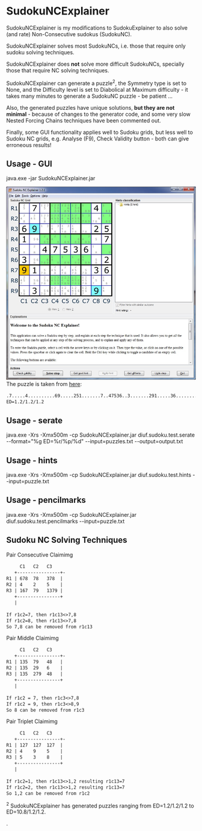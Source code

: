 # SudokuNCExplainer

SudokuNCExplainer is my modifications to SudokuExplainer to also solve (and rate) Non-Consecutive sudokus (SudokuNC).

SudokuNCExplainer solves most SudokuNCs, i.e. those that require only sudoku solving techniques.

SudokuNCExplainer does **not** solve more difficult SudokuNCs, specially those that require NC solving techniques.

SudokuNCExplainer can generate a puzzle<sup>2</sup>, the Symmetry type is set to None, and the Difficulty level is set to Diabolical at Maximum difficulty - it takes many minutes to generate a SudokuNC puzzle - be patient ...

Also, the generated puzzles have unique solutions, **but they are not minimal** - because of changes to the generator code, and some very slow Nested Forcing Chains techniques have been commented out.

Finally, some GUI functionality applies well to Sudoku grids, but less well to Sudoku NC grids, e.g. Analyse (F9), Check Validity button - both can give erroneous results!

## Usage - GUI
java.exe -jar SudokuNCExplainer.jar

![](/images/sample1.jpg)
The puzzle is taken from [here](http://forum.enjoysudoku.com/djape-sample-non-consecutive-t33093.html):
```
.7.....4..........69.....251.......7..47536..3.......291.....36..........3.....9. ED=1.2/1.2/1.2
```

## Usage - serate
java.exe -Xrs -Xmx500m -cp SudokuNCExplainer.jar diuf.sudoku.test.serate --format="%g ED=%r/%p/%d" --input=puzzles.txt --output=output.txt

## Usage - hints
java.exe -Xrs -Xmx500m -cp SudokuNCExplainer.jar diuf.sudoku.test.hints --input=puzzle.txt

## Usage - pencilmarks
java.exe -Xrs -Xmx500m -cp SudokuNCExplainer.jar diuf.sudoku.test.pencilmarks --input=puzzle.txt


## Sudoku NC Solving Techniques

Pair Consecutive Claimimg
```
     C1   C2   C3
   +----------------+-
R1 | 678  78   378  |
R2 | 4    2    5    |
R3 | 167  79   1379 |
   +----------------+
   |

If r1c2=7, then r1c13<>7,8
If r1c2=8, then r1c13<>7,8
So 7,8 can be removed from r1c13
```

Pair Middle Claimimg
```
     C1   C2   C3
   +----------------+-
R1 | 135  79   48   |
R2 | 135  29   6    |
R3 | 135  279  48   |
   +----------------+
   |

If r1c2 = 7, then r1c3<>7,8
If r1c2 = 9, then r1c3<>8,9
So 8 can be removed from r1c3
```

Pair Triplet Claimimg
```
     C1   C2   C3
   +----------------+-
R1 | 127  127  127  |
R2 | 4    9    5    |
R3 | 5    3    8    |
   +----------------+
   |

If r1c2=1, then r1c13<>1,2 resulting r1c13=7
If r1c2=2, then r1c13<>1,2 resulting r1c13=7
So 1,2 can be removed from r1c2
```

<sup>2</sup> SudokuNCExplainer has generated puzzles ranging from ED=1.2/1.2/1.2 to ED=10.8/1.2/1.2.

.


